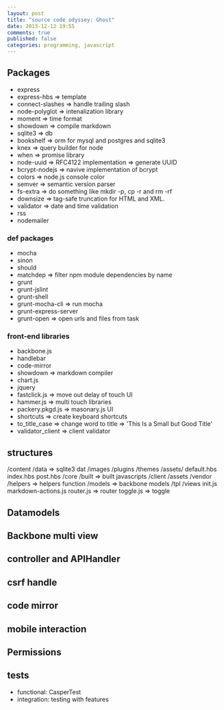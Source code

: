 ```yaml
---
layout: post
title: "source code odyssey: Ghost"
date: 2013-12-12 19:55
comments: true
published: false
categories: programming, javascript
---
```


## Packages

+ express
+ express-hbs => template
+ connect-slashes => handle trailing slash
+ node-polyglot => intenalization library
+ moment => time format
+ showdown => compile markdown
+ sqlite3 => db
+ bookshelf => orm for mysql and postgres and sqlite3
+ knex => query builder for node
+ when => promise library
+ node-uuid => RFC4122 implementation => generate UUID
+ bcrypt-nodejs => navive implementation of bcrypt
+ colors => node.js console color
+ semver => semantic version parser
+ fs-extra => do something like mkdir -p, cp -r and rm -rf
+ downsize => tag-safe truncation for HTML and XML.
+ validator => date and time validation
+ rss
+ nodemailer

### def packages

+ mocha
+ sinon
+ should
+ matchdep => filter npm module dependencies by name
+ grunt
+ grunt-jslint
+ grunt-shell
+ grunt-mocha-cli => run mocha
+ grunt-express-server
+ grunt-open => open urls and files from task

### front-end libraries

+ backbone.js
+ handlebar
+ code-mirror
+ showdown => markdown compiler
+ chart.js
+ jquery
+ fastclick.js => move out delay of touch UI
+ hammer.js => multi touch libraries
+ packery.pkgd.js => masonary.js UI
+ shortcuts => create keyboard shortcuts
+ to_title_case => change word to title => 'This Is a Small but Good Title'
+ validator_client => client validator

## structures

/content
  /data => sqlite3 dat
  /images
  /plugins
  /themes
    /assets/
    default.hbs
    index.hbs
    post.hbs
/core
  /built => built javascripts
  /client 
    /assets
      /vendor
    /helpers => helpers function
    /models => backbone models
    /tpl
    /views
    init.js
    markdown-actions.js
    router.js => router
    toggle.js => toggle

## Datamodels

## Backbone multi view

## controller and APIHandler
    
## csrf handle

## code mirror

## mobile interaction

## Permissions

## tests

+ functional: CasperTest
+ integration: testing with features
